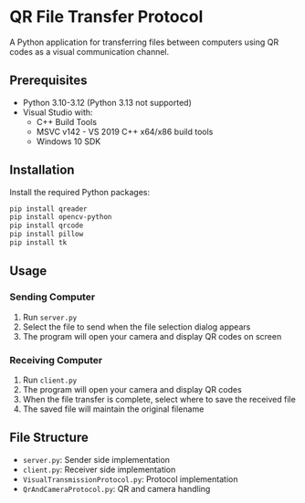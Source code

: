 # QR File Transfer Protocol

A Python application for transferring files between computers using QR codes as a visual communication channel.

## Prerequisites

- Python 3.10-3.12 (Python 3.13 not supported)
- Visual Studio with:
  - C++ Build Tools
  - MSVC v142 - VS 2019 C++ x64/x86 build tools
  - Windows 10 SDK

## Installation

Install the required Python packages:
```bash
pip install qreader
pip install opencv-python
pip install qrcode
pip install pillow
pip install tk
```

## Usage

### Sending Computer
1. Run `server.py`
2. Select the file to send when the file selection dialog appears
3. The program will open your camera and display QR codes on screen

### Receiving Computer
1. Run `client.py`
2. The program will open your camera and display QR codes
3. When the file transfer is complete, select where to save the received file
4. The saved file will maintain the original filename

## File Structure
- `server.py`: Sender side implementation
- `client.py`: Receiver side implementation
- `VisualTransmissionProtocol.py`: Protocol implementation
- `QrAndCameraProtocol.py`: QR and camera handling

